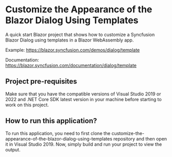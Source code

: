 # Customize the Appearance of the Blazor Dialog Using Templates 

A quick start Blazor project that shows how to customize a Syncfusion Blazor Dialog using templates in a Blazor WebAssembly app.

Example: https://blazor.syncfusion.com/demos/dialog/template 

Documentation: https://blazor.syncfusion.com/documentation/dialog/template

## Project pre-requisites
Make sure that you have the compatible versions of Visual Studio 2019 or 2022 and .NET Core SDK latest version in your machine before starting to work on this project.

## How to run this application?
To run this application, you need to first clone the customize-the-appearance-of-the-blazor-dialog-using-templates repository and then open it in Visual Studio 2019. Now, simply build and run your project to view the output.

